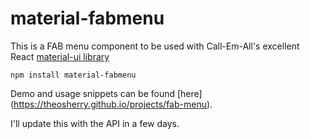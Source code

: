 # material-fabmenu
This is a FAB menu component to be used with Call-Em-All's excellent React [material-ui library](http://www.material-ui.com/#/)

`npm install material-fabmenu`

Demo and usage snippets can be found [here] (https://theosherry.github.io/projects/fab-menu).

I'll update this with the API in a few days.
